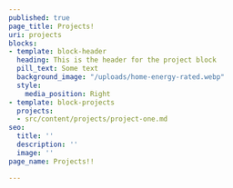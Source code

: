```yaml
---
published: true
page_title: Projects!
uri: projects
blocks:
- template: block-header
  heading: This is the header for the project block
  pill_text: Some text
  background_image: "/uploads/home-energy-rated.webp"
  style:
    media_position: Right
- template: block-projects
  projects:
  - src/content/projects/project-one.md
seo:
  title: ''
  description: ''
  image: ''
page_name: Projects!!

---
```

